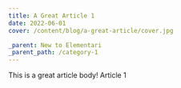 ```yaml
---
title: A Great Article 1
date: 2022-06-01
cover: /content/blog/a-great-article/cover.jpg

_parent: New to Elementari
_parent_path: /category-1
---
```


This is a great article body! Article 1